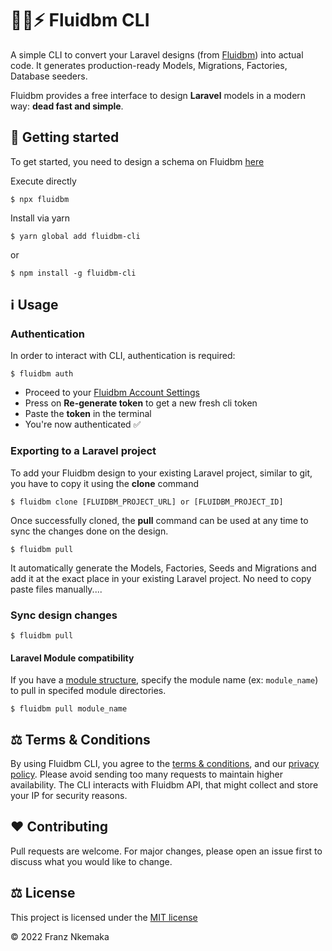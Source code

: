 # 👨‍💻⚡ Fluidbm CLI

A simple CLI to convert your Laravel designs (from [Fluidbm](https://fluidbm.com)) into actual code. It generates production-ready Models, Migrations, Factories, Database seeders.

Fluidbm provides a free interface to design **Laravel** models in a modern way: **dead fast and simple**.

## 🎉 Getting started

To get started, you need to design a schema on Fluidbm [here](https://fluidbm.com)

Execute directly

`$ npx fluidbm`

Install via yarn

`$ yarn global add fluidbm-cli`

or

`$ npm install -g fluidbm-cli`

## ℹ️ Usage

### Authentication

In order to interact with CLI, authentication is required:

`$ fluidbm auth`

-   Proceed to your [Fluidbm Account Settings](https://fluidbm.com/account)
-   Press on **Re-generate token** to get a new fresh cli token
-   Paste the **token** in the terminal
-   You're now authenticated ✅

### Exporting to a Laravel project

To add your Fluidbm design to your existing Laravel project, similar to git, you have to copy it using the **clone** command

`$ fluidbm clone [FLUIDBM_PROJECT_URL] or [FLUIDBM_PROJECT_ID]`

Once successfully cloned, the **pull** command can be used at any time to sync the changes done on the design.

`$ fluidbm pull`

It automatically generate the Models, Factories, Seeds and Migrations and add it at the exact place in your existing Laravel project. No need to copy paste files manually....

### Sync design changes

`$ fluidbm pull`

#### Laravel Module compatibility

If you have a [module structure](https://github.com/nWidart/laravel-modules), specify the module name (ex: `module_name`) to pull in specifed module directories.

`$ fluidbm pull module_name`

## ⚖️ Terms & Conditions

By using Fluidbm CLI, you agree to the [terms & conditions](https://fluidbm.com/terms), and our [privacy policy](https://fluidbm.com/privacy).
Please avoid sending too many requests to maintain higher availability.
The CLI interacts with Fluidbm API, that might collect and store your IP for security reasons.

## ❤️ Contributing

Pull requests are welcome. For major changes, please open an issue first to discuss what you would like to change.

## ⚖️ License

This project is licensed under the [MIT license](LICENSE)

© 2022 Franz Nkemaka
